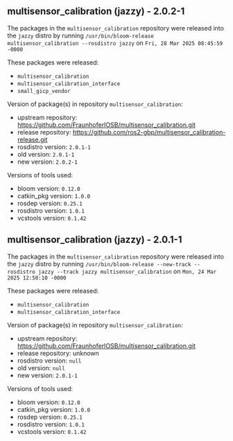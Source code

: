 ## multisensor_calibration (jazzy) - 2.0.2-1

The packages in the `multisensor_calibration` repository were released into the `jazzy` distro by running `/usr/bin/bloom-release multisensor_calibration --rosdistro jazzy` on `Fri, 28 Mar 2025 08:45:59 -0000`

These packages were released:
- `multisensor_calibration`
- `multisensor_calibration_interface`
- `small_gicp_vendor`

Version of package(s) in repository `multisensor_calibration`:

- upstream repository: https://github.com/FraunhoferIOSB/multisensor_calibration.git
- release repository: https://github.com/ros2-gbp/multisensor_calibration-release.git
- rosdistro version: `2.0.1-1`
- old version: `2.0.1-1`
- new version: `2.0.2-1`

Versions of tools used:

- bloom version: `0.12.0`
- catkin_pkg version: `1.0.0`
- rosdep version: `0.25.1`
- rosdistro version: `1.0.1`
- vcstools version: `0.1.42`


## multisensor_calibration (jazzy) - 2.0.1-1

The packages in the `multisensor_calibration` repository were released into the `jazzy` distro by running `/usr/bin/bloom-release --new-track --rosdistro jazzy --track jazzy multisensor_calibration` on `Mon, 24 Mar 2025 12:50:10 -0000`

These packages were released:
- `multisensor_calibration`
- `multisensor_calibration_interface`

Version of package(s) in repository `multisensor_calibration`:

- upstream repository: https://github.com/FraunhoferIOSB/multisensor_calibration.git
- release repository: unknown
- rosdistro version: `null`
- old version: `null`
- new version: `2.0.1-1`

Versions of tools used:

- bloom version: `0.12.0`
- catkin_pkg version: `1.0.0`
- rosdep version: `0.25.1`
- rosdistro version: `1.0.1`
- vcstools version: `0.1.42`


